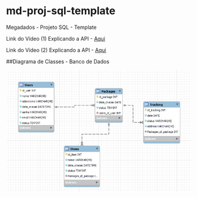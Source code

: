 # md-proj-sql-template
Megadados - Projeto SQL - Template


Link do Vídeo (1) Explicando a API - [Aqui](https://alinsperedu-my.sharepoint.com/:v:/g/personal/joaoacl_al_insper_edu_br/ERY0SQTsDk1Cp06iw7iohFMBVF5eF6-qYk0VKTNE7y8YIQ?nav=eyJyZWZlcnJhbEluZm8iOnsicmVmZXJyYWxBcHAiOiJTdHJlYW1XZWJBcHAiLCJyZWZlcnJhbFZpZXciOiJTaGFyZURpYWxvZy1MaW5rIiwicmVmZXJyYWxBcHBQbGF0Zm9ybSI6IldlYiIsInJlZmVycmFsTW9kZSI6InZpZXcifX0%3D&e=MUFo83)


Link do Vídeo (2) Explicando a API - [Aqui](https://alinsperedu-my.sharepoint.com/:v:/g/personal/joaoacl_al_insper_edu_br/EXi_8YfgEWhKhjIYzOELTSkBa4yq7j416cWZknx8VjHqmQ?nav=eyJyZWZlcnJhbEluZm8iOnsicmVmZXJyYWxBcHAiOiJTdHJlYW1XZWJBcHAiLCJyZWZlcnJhbFZpZXciOiJTaGFyZURpYWxvZy1MaW5rIiwicmVmZXJyYWxBcHBQbGF0Zm9ybSI6IldlYiIsInJlZmVycmFsTW9kZSI6InZpZXcifX0%3D&e=xykaTO)


##Diagrama de Classes - Banco de Dados

![Diagrama](<diagrama.jpg>)